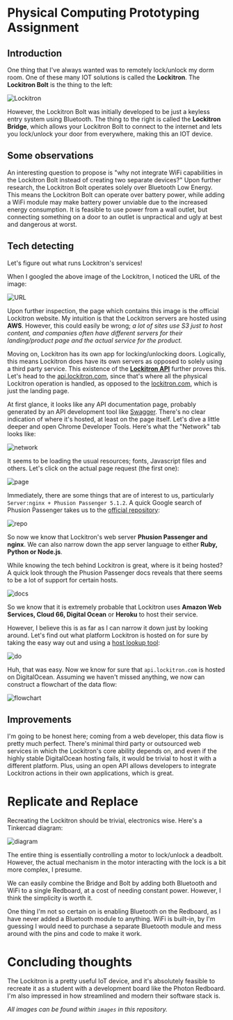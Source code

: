 # Physical Computing Prototyping Assignment

## Introduction
One thing that I've always wanted was to remotely lock/unlock my dorm room. One of these many IOT solutions is called the **Lockitron**. The **Lockitron Bolt** is the thing to the left:

![Lockitron](https://i.imgur.com/gqgpjeN.jpg)

However, the Lockitron Bolt was initially developed to be just a keyless entry system using Bluetooth. The thing to the right is called the **Lockitron Bridge**, which allows your Lockitron Bolt to connect to the internet and lets you lock/unlock your door from everywhere, making this an IOT device.

## Some observations

An interesting question to propose is "why not integrate WiFi capabilities in the Lockitron Bolt instead of creating two separate devices?" Upon further research, the Lockitron Bolt operates solely over Bluetooth Low Energy. This means the Lockitron Bolt can operate over battery power, while adding a WiFi module may make battery power unviable due to the increased energy consumption. It is feasible to use power from a wall outlet, but connecting something on a door to an outlet is unpractical and ugly at best and dangerous at worst.

## Tech detecting

Let's figure out what runs Lockitron's services!

When I googled the above image of the Lockitron, I noticed the URL of the image: 

![URL](https://i.imgur.com/L5ISmR0.png)

Upon further inspection, the page which contains this image is the official Lockitron website. My intuition is that the Lockitron servers are hosted using **AWS**. However, this could easily be wrong; *a lot of sites use S3 just to host content, and companies often have different servers for their landing/product page and the actual service for the product.*

Moving on, Lockitron has its own app for locking/unlocking doors. Logically, this means Lockitron does have its own servers as opposed to solely using a third party service. This existence of the **[Lockitron API](https://api.lockitron.com/)** further proves this. Let's head to the [api.lockitron.com](https://api.lockitron.com/), since that's where all the physical Lockitron operation is handled, as opposed to the [lockitron.com](https://lockitron.com), which is just the landing page.

At first glance, it looks like any API documentation page, probably generated by an API development tool like [Swagger](https://swagger.io/). There's no clear indication of where it's hosted, at least on the page itself. Let's dive a little deeper and open Chrome Developer Tools. Here's what the "Network" tab looks like:

![network](https://i.imgur.com/kFnsLxp.png)

It seems to be loading the usual resources; fonts, Javascript files and others. Let's click on the actual page request (the first one):

![page](https://i.imgur.com/27xBMYJ.png)

Immediately, there are some things that are of interest to us, particularly `Server:nginx + Phusion Passenger 5.1.2`. A quick Google search of Phusion Passenger takes us to the [official repository](https://github.com/phusion/passenger):

![repo](https://i.imgur.com/sUXdSP2.png)

So now we know that Lockitron's web server **Phusion Passenger and nginx**. We can also narrow down the app server language to either **Ruby, Python or Node.js**.

While knowing the tech behind Lockitron is great, where is it being hosted? A quick look through the Phusion Passenger docs reveals that there seems to be a lot of support for certain hosts.

![docs](https://i.imgur.com/fiS0avU.png)

So we know that it is extremely probable that Lockitron uses **Amazon Web Services, Cloud 66, Digital Ocean** or **Heroku** to host their service.

However, I believe this is as far as I can narrow it down just by looking around. Let's find out what platform Lockitron is hosted on for sure by taking the easy way out and using a [host lookup tool](https://hostadvice.com/tools/whois/#api.lockitron.com):

![do](https://i.imgur.com/oM1wcwM.png)

Huh, that was easy. Now we know for sure that `api.lockitron.com` is hosted on DigitalOcean. Assuming we haven't missed anything, we now can construct a flowchart of the data flow:

![flowchart](https://i.imgur.com/T1JBnPF.png)

## Improvements

I'm going to be honest here; coming from a web developer, this data flow is pretty much perfect. There's minimal third party or outsourced web services in which the Lockitron's core ability depends on, and even if the highly stable DigitalOcean hosting fails, it would be trivial to host it with a different platform. Plus, using an open API allows developers to integrate Lockitron actions in their own applications, which is great.

# Replicate and Replace

Recreating the Lockitron should be trivial, electronics wise. Here's a Tinkercad diagram:

![diagram](https://i.imgur.com/VXkuQ4T.png)

The entire thing is essentially controlling a motor to lock/unlock a deadbolt. However, the actual mechanism in the motor interacting with the lock is a bit more complex, I presume.

We can easily combine the Bridge and Bolt by adding both Bluetooth and WiFi to a single Redboard, at a cost of needing constant power. However, I think the simplicity is worth it.

One thing I'm not so certain on is enabling Bluetooth on the Redboard, as I have never added a Bluetooth module to anything. WiFi is built-in, by I'm guessing I would need to purchase a separate Bluetooth module and mess around with the pins and code to make it work.

# Concluding thoughts

The Lockitron is a pretty useful IoT device, and it's absolutely feasible to recreate it as a student with a development board like the Photon Redboard. I'm also impressed in how streamlined and modern their software stack is.

*All images can be found within `images` in this repository.*
